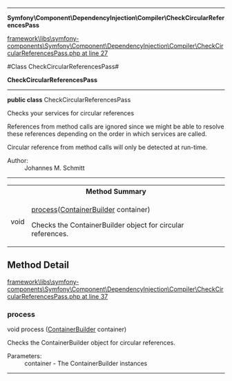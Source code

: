 

- - -

**Symfony\Component\DependencyInjection\Compiler\CheckCircularReferencesPass**


<a href="https://github.com/JeyDotC/Hirudo/blob/master/framework/libs/symfony-components/Symfony/Component/DependencyInjection/Compiler/CheckCircularReferencesPass.php#L27" target='_blank'>framework\libs\symfony-components\Symfony\Component\DependencyInjection\Compiler\CheckCircularReferencesPass.php at line 27</a>

#Class CheckCircularReferencesPass#

**CheckCircularReferencesPass**




- - -

<p><strong>public  class</strong> <span>CheckCircularReferencesPass</span></p>

<div class="comment" id="overview_description"><p>Checks your services for circular references</p><p>References from method calls are ignored since we might be able to resolve
these references depending on the order in which services are called.</p><p>Circular reference from method calls will only be detected at run-time.</p></div>

<dl>
<dt>Author:</dt>
<dd>Johannes M. Schmitt <schmittjoh@gmail.com></dd>
</dl>


- - -

<table id="summary_method">
<tr><th colspan="2">Method Summary</th></tr>
<tr>
<td><span class='k'></span> <span class='nx'>void</span></td>
<td class="description"><p class="name"><a href="#process">process</a>(<a href="https://github.com/JeyDotC/Hirudo/blob/master/symfony/component/dependencyinjection/ContainerBuilder.md">ContainerBuilder</a> container)</p><p class="description">Checks the ContainerBuilder object for circular references.</p></td>
</tr>
</table>

<h2 id="detail_method">Method Detail</h2>

<a href="https://github.com/JeyDotC/Hirudo/blob/master/framework/libs/symfony-components/Symfony/Component/DependencyInjection/Compiler/CheckCircularReferencesPass.php#L37" target='_blank'>framework\libs\symfony-components\Symfony\Component\DependencyInjection\Compiler\CheckCircularReferencesPass.php at line 37</a>

<h3 id="process()">process</h3>
<span class='k'></span> <span class='nx'>void</span> <span class='nf'>process</span> (<a href="https://github.com/JeyDotC/Hirudo/blob/master/symfony/component/dependencyinjection/ContainerBuilder.md">ContainerBuilder</a> container)

<div class="details">
<p>Checks the ContainerBuilder object for circular references.</p><dl>
<dt>Parameters:</dt>
<dd>container - The ContainerBuilder instances</dd>
</dl>

</div>

- - -


